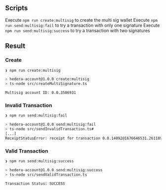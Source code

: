 ## Scripts

Execute `npm run create:multisig` to create the multi sig wallet
Execute `npm run send:multisig:fail` to try a transaction with only one signature
Execute `npm run send:multisig:success` to try a transaction with two signatures

## Result

### Create

```bash
❯ npm run create:multisig

> hedera-account@1.0.0 create:multisig
> ts-node src/createMultiSignature.ts

Multisig account ID: 0.0.3506931

```

### Invalid Transaction

```bash
❯ npm run send:multisig:fail

> hedera-account@1.0.0 send:multisig:fail
> ts-node src/sendInvalidTransaction.ts#
[...]
ReceiptStatusError: receipt for transaction 0.0.14092@1676646531.261189659 contained error status INVALID_SIGNATURE
```

### Valid Transaction

```bash
❯ npm run send:multisig:success

> hedera-account@1.0.0 send:multisig:success
> ts-node src/sendValidTransaction.ts

Transaction Status: SUCCESS

```
